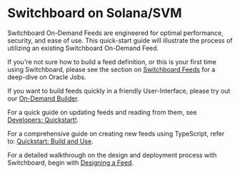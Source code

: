 # Switchboard on Solana/SVM

Switchboard On-Demand Feeds are engineered for optimal performance, security, and ease of use. This quick-start guide will illustrate the process of utilizing an existing Switchboard On-Demand Feed.

If you're not sure how to build a feed definition, or this is your first time using Switchboard, please see the section on [Switchboard Feeds](../switchboard-feeds/) for a deep-dive on Oracle Jobs.&#x20;

If you want to build feeds quickly in a friendly User-Interface, please try out our [On-Demand Builder](https://ondemand.switchboard.xyz/solana/mainnet/build).&#x20;

For a quick guide on updating feeds and reading from them, see [Developers: Quickstart!](developers-build-and-use.md).

For a comprehensive guide on creating new feeds using TypeScript, refer to: [Quickstart: Build and Use](broken-reference).

For a detailed walkthrough on the design and deployment process with Switchboard, begin with [Designing a Feed](designing-a-feed-svm.md).

